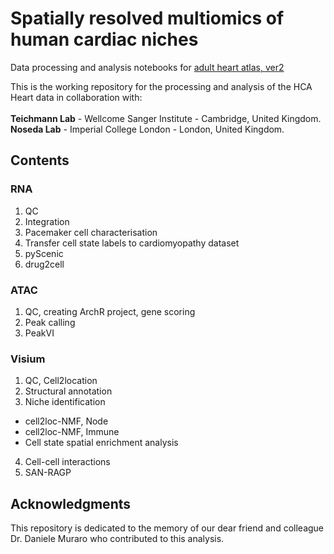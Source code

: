 # Spatially resolved multiomics of human cardiac niches

Data processing and analysis notebooks for [adult heart atlas, ver2](https://www.biorxiv.org/content/10.1101/2023.01.30.526202v2)

This is the working repository for the processing and analysis of the HCA Heart data in collaboration with:<br>
<br>
**Teichmann Lab** - Wellcome Sanger Institute - Cambridge, United Kingdom.<br>
**Noseda Lab** - Imperial College London - London, United Kingdom.

## 

## Contents
### RNA
1. QC
2. Integration
3. Pacemaker cell characterisation
4. Transfer cell state labels to cardiomyopathy dataset
5. pyScenic
6. drug2cell

### ATAC
1. QC, creating ArchR project, gene scoring
2. Peak calling
3. PeakVI

### Visium
1. QC, Cell2location
2. Structural annotation
3. Niche identification
  - cell2loc-NMF, Node
  - cell2loc-NMF, Immune
  - Cell state spatial enrichment analysis
4. Cell-cell interactions
5. SAN-RAGP

## Acknowledgments
This repository is dedicated to the memory of our dear friend and colleague Dr. Daniele Muraro who contributed to this analysis.
